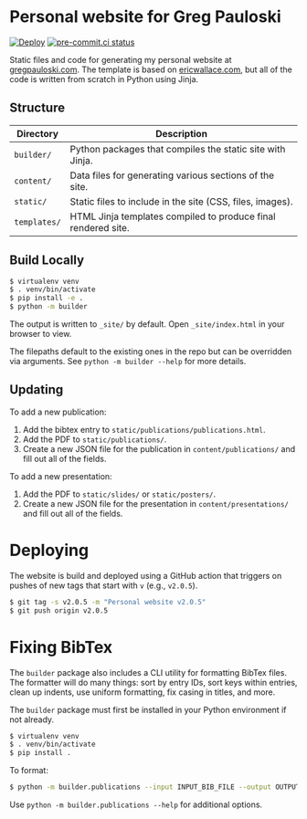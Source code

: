 # Personal website for Greg Pauloski

[![Deploy](https://github.com/gpauloski/gpauloski.github.io/actions/workflows/deploy.yml/badge.svg)](https://github.com/gpauloski/gpauloski.github.io/actions)
[![pre-commit.ci status](https://results.pre-commit.ci/badge/github/gpauloski/gpauloski.github.io/main.svg)](https://results.pre-commit.ci/latest/github/gpauloski/gpauloski.github.io/main)

Static files and code for generating my personal website at [gregpauloski.com](https://gregpauloski.com).
The template is based on [ericwallace.com](https://www.ericswallace.com/), but all of the code is written from scratch in Python using Jinja.

## Structure

| Directory    | Description |
| ------------ | ----------- |
| `builder/`   | Python packages that compiles the static site with Jinja.     |
| `content/`   | Data files for generating various sections of the site.       |
| `static/`    | Static files to include in the site (CSS, files, images).     |
| `templates/` | HTML Jinja templates compiled to produce final rendered site. |

## Build Locally

```bash
$ virtualenv venv
$ . venv/bin/activate
$ pip install -e .
$ python -m builder
```

The output is written to `_site/` by default.
Open `_site/index.html` in your browser to view.

The filepaths default to the existing ones in the repo but can be overridden via arguments.
See `python -m builder --help` for more details.

## Updating

To add a new publication:
1. Add the bibtex entry to `static/publications/publications.html`.
2. Add the PDF to `static/publications/`.
3. Create a new JSON file for the publication in `content/publications/` and fill out all of the fields.

To add a new presentation:
1. Add the PDF to `static/slides/` or `static/posters/`.
2. Create a new JSON file for the presentation in `content/presentations/` and fill out all of the fields.

# Deploying

The website is build and deployed using a GitHub action that triggers on pushes of new tags that start with `v` (e.g., `v2.0.5`).

```bash
$ git tag -s v2.0.5 -m "Personal website v2.0.5"
$ git push origin v2.0.5
```

# Fixing BibTex

The `builder` package also includes a CLI utility for formatting BibTex files.
The formatter will do many things: sort by entry IDs, sort keys within entries, clean up indents, use uniform formatting, fix casing in titles, and more.

The `builder` package must first be installed in your Python environment if not already.
```bash
$ virtualenv venv
$ . venv/bin/activate
$ pip install .
```

To format:
```bash
$ python -m builder.publications --input INPUT_BIB_FILE --output OUTPUT_BIB_FILE
```
Use `python -m builder.publications --help` for additional options.
